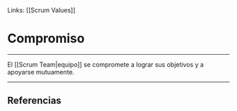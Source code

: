 Links: [[Scrum Values]]

# Compromiso
---

El [[Scrum Team|equipo]] se compromete a lograr sus objetivos y a apoyarse mutuamente.

---

## Referencias